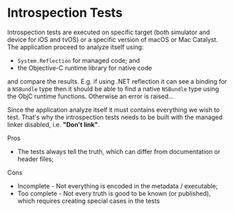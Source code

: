 # Introspection Tests

Introspection tests are executed on specific target (both simulator and device
for iOS and tvOS) or a specific version of macOS or Mac Catalyst. The
application proceed to analyze itself using:

* `System.Reflection` for managed code; and
* the Objective-C runtime library for native code

and compare the results. E.g. if using .NET reflection it can see a binding
for a `NSBundle` type then it should be able to find a native `NSBundle` 
type using the ObjC runtime functions. Otherwise an error is raised...

Since the application analyze itself it must contains everything we wish
to test. That's why the introspection tests needs to be built with the
managed linker disabled, i.e. **"Don't link"**.

Pros

* The tests always tell the truth, which can differ from documentation or header files;

Cons

* Incomplete - Not everything is encoded in the metadata / executable;
* Too complete - Not every truth is good to be known (or published), which requires creating special cases in the tests
